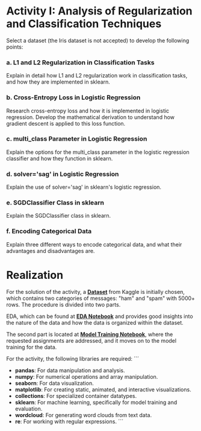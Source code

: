 # Activity I: Analysis of Regularization and Classification Techniques

Select a dataset (the Iris dataset is not accepted) to develop the following points:

### a. L1 and L2 Regularization in Classification Tasks
Explain in detail how L1 and L2 regularization work in classification tasks, and how they are implemented in sklearn.

### b. Cross-Entropy Loss in Logistic Regression
Research cross-entropy loss and how it is implemented in logistic regression. Develop the mathematical derivation to understand how gradient descent is applied to this loss function.

### c. multi_class Parameter in Logistic Regression
Explain the options for the multi_class parameter in the logistic regression classifier and how they function in sklearn.

### d. solver='sag' in Logistic Regression
Explain the use of solver='sag' in sklearn's logistic regression.

### e. SGDClassifier Class in sklearn
Explain the SGDClassifier class in sklearn.

### f. Encoding Categorical Data
Explain three different ways to encode categorical data, and what their advantages and disadvantages are.

# Realization

For the solution of the activity, a **[Dataset](https://www.kaggle.com/datasets/lightningforpython/spam-or-not?select=spam.csv)** from Kaggle is initially chosen, which contains two categories of messages: "ham" and "spam" with 5000+ rows.
The procedure is divided into two parts.

EDA, which can be found at **[EDA Notebook](https://github.com/RJuanJo/IA_Activities/blob/main/1stHomework/notebooks/eda.ipynb)** and provides good insights into the nature of the data and how the data is organized within the dataset.

The second part is located at **[Model Training Notebook](https://github.com/RJuanJo/IA_Activities/blob/main/1stHomework/notebooks/classification_model.ipynb)**, where the requested assignments are addressed, and it moves on to the model training for the data. 

For the activity, the following libraries are required:
´´´
- **pandas**: For data manipulation and analysis.
- **numpy**: For numerical operations and array manipulation.
- **seaborn**: For data visualization.
- **matplotlib**: For creating static, animated, and interactive visualizations.
- **collections**: For specialized container datatypes.
- **sklearn**: For machine learning, specifically for model training and evaluation.
- **wordcloud**: For generating word clouds from text data.
- **re**: For working with regular expressions.
´´´
